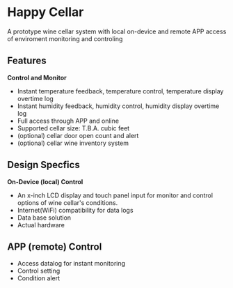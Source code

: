# Happy Cellar

A prototype wine cellar system with local on-device and remote APP access of enviroment monitoring and controling

## Features
**Control and Monitor**
* Instant temperature feedback, temperature control, temperature display overtime log
* Instant humidity feedback, humidity control, humidity display overtime log
* Full access through APP and online
* Supported cellar size: T.B.A. cubic feet
* (optional) cellar door open count and alert
* (optional) cellar wine inventory system

## Design Specfics
**On-Device (local) Control**
* An x-inch LCD display and touch panel input for monitor and control options of wine cellar's conditions.
* Internet(WiFi) compatibility for data logs
* Data base solution
* Actual hardware

## APP (remote) Control
* Access datalog for instant monitoring
* Control setting
* Condition alert

